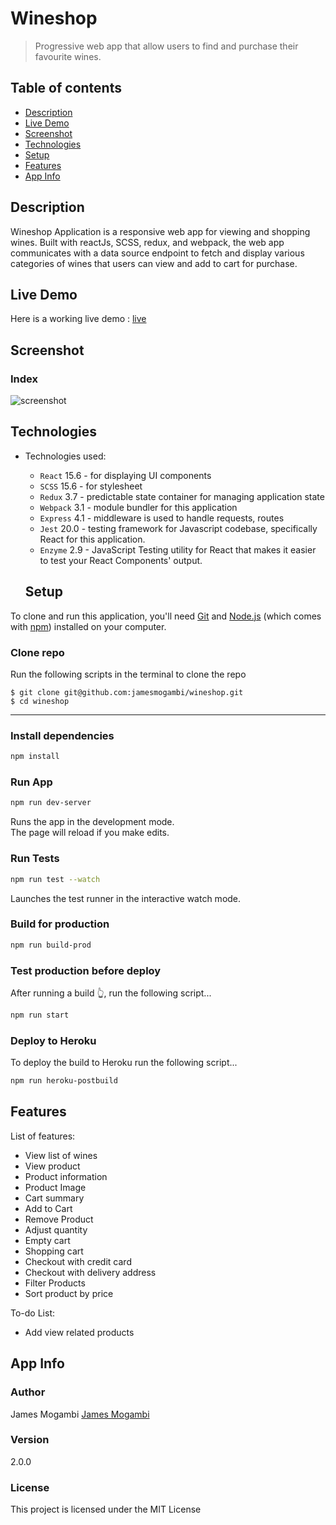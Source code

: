 # Wineshop
>Progressive web app  that allow users to find and purchase their favourite wines. 

## Table of contents
* [Description](#description)
* [Live Demo](#live-demo)
* [Screenshot](#screenshot)
* [Technologies](#technologies)
* [Setup](#setup)
* [Features](#features)
* [App Info](#app-info)

## Description
 Wineshop Application is a responsive web app for viewing and shopping wines. Built with  reactJs, SCSS, redux, and webpack,
the web app communicates with a data source endpoint to fetch and display various categories of wines that users can view and add to cart for purchase.


## Live Demo
Here is a working live demo : [live](https://wineshop-8adb2.web.app/) 


## Screenshot

### Index

![screenshot](https://user-images.githubusercontent.com/31744209/120983662-938b7c00-c782-11eb-9c16-8a8c65b81f80.png)



## Technologies
* Technologies used:
  * `React` 15.6 - for displaying UI components
  * `SCSS` 15.6 - for stylesheet  
  * `Redux` 3.7 -  predictable state container for managing application state
  * `Webpack` 3.1 - module bundler for this application 
  * `Express` 4.1 - middleware is used to handle requests, routes
  * `Jest` 20.0 - testing framework for Javascript codebase, specifically React for this application.
  * `Enzyme` 2.9 - JavaScript Testing utility for React that makes it easier to test your React Components' output.
 
  
  ## Setup
To clone and run this application, you'll need [Git](https://git-scm.com) and [Node.js](https://nodejs.org/en/download/) (which comes with [npm](http://npmjs.com)) installed on your computer.


###  Clone repo
Run the following scripts in the terminal to clone the repo
```
$ git clone git@github.com:jamesmogambi/wineshop.git
$ cd wineshop
```

----------------------------------


### Install  dependencies

```bash
npm install
```

### Run App

```bash
npm run dev-server
```
Runs the app in the development mode.<br>
The page will reload if you make edits.<br>

### Run Tests
```bash
npm run test --watch
```
Launches the test runner in the interactive watch mode.<br>


### Build for production

```bash
npm run build-prod
```

### Test production before deploy

After running a build 👆, run the following script...


```bash
npm run start
```

### Deploy to Heroku 
To deploy the build to Heroku run the following script...

```bash
npm run heroku-postbuild
```


## Features
List of features:
* View list of wines
* View product
* Product information
* Product Image
* Cart summary
* Add to Cart
* Remove Product
* Adjust quantity
* Empty cart
* Shopping cart
* Checkout with credit card 
* Checkout with delivery address
* Filter Products 
* Sort product by price


To-do List:
* Add  view related products


## App Info

### Author

James Mogambi
[James Mogambi](https://github.com/jamesmogambi)

### Version

2.0.0

### License

This project is licensed under the MIT License

